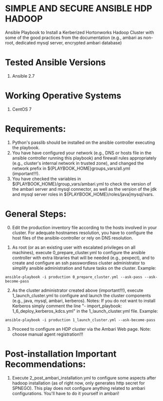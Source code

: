 # SIMPLE AND SECURE ANSIBLE HDP HADOOP
Ansible Playbook to Install a Kerberized Hortonworks Hadoop Cluster with some of the good practices from the documentation (e.g., ambari as non-root, dedicated mysql server, encrypted ambari database)

# Tested Ansible Versions
1) Ansible 2.7

# Working Operative Systems
1) CentOS 7

# Requirements:

1) Python's passlib should be installed on the ansible controller executing the playbook.
2) You have have configured your network (e.g., DNS or hosts file in the ansible controller running this playbook) and firewall rules appropriately (e.g., cluster's internal network in trusted zone), and changed the network prefix in ${PLAYBOOK_HOME}groups_vars/all.yml (important!!!).
3) You have checked the variables in ${PLAYBOOK_HOME}/group_vars/ambari.yml to check the version of the ambari server and mysql connector, as well as the version of the jdk and mysql server roles in ${PLAYBOOK_HOME}/roles/java|mysql/vars.

# General Steps:

0) Edit the production inventory file according to the hosts involved in your cluster. For adequate hostnames resolution, you have to configure the host files of the ansible-controller or rely on DNS resolution.

1) As root (or as an existing user with escalated privileges on all machines), execute 0_prepare_cluster.yml to configure the ansible controller with extra libraries that will be needed (e.g., pexpect), and to create and configure an ssh passwordless cluster administrator to simplify ansible administration and future tasks on the cluster. Example:

```
ansible-playbook -i production 0_prepare_cluster.yml --ask-pass --ask-become-pass
```

2) As the cluster administrator created above (important!!!), execute 1_launch_cluster.yml to configure and launch the cluster components (e.g., java, mysql, ambari, kerberos). Notes: If you do not want to install Kerberos simply comment the line "- import_playbook: 1_6_deploy_kerberos_kdcs.yml" in the 1_launch_cluster.yml file. Example:

```
ansible-playbook -i production 1_launch_cluster.yml --ask-become-pass
```

3) Proceed to configure an HDP cluster via the Ambari Web page. Note: choose manual agent registration!!!

# Post-installation Important Recommendations:

1) Execute 2_post_ambari_installation.yml to configure some aspects after hadoop installation (as of right now, only generates http secret for SPNEGO). This play does not configure anything related to ambari configurations. You'll have to do it yourself in ambari!

